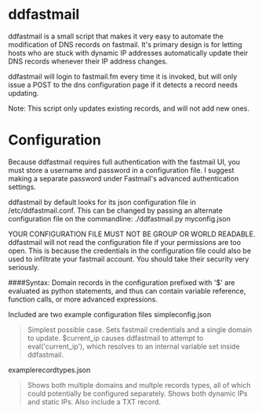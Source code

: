 ddfastmail
=========

ddfastmail is a small script that makes it very easy to automate the modification of
DNS records on fastmail. It's primary design is for letting hosts who are stuck with
dynamic IP addresses automatically update their DNS records whenever their IP address
changes.

ddfastmail will login to fastmail.fm every time it is invoked, but will only issue
a POST to the dns configuration page if it detects a record needs updating.

Note: This script only updates existing records, and will not add new ones.

Configuration
============

Because ddfastmail requires full authentication with the fastmail UI, you must store
a username and password in a configuration file. I suggest making a separate password
under Fastmail's advanced authentication settings.

ddfastmail by default looks for its json configuration file in /etc/ddfastmail.conf.
This can be changed by passing an alternate configuration file on the commandline:
	./ddfastmail.py myconfig.json

YOUR CONFIGURATION FILE MUST NOT BE GROUP OR WORLD READABLE.
ddfastmail will not read the configuration file if your permissions are too
open. This is because the credentials in the configuration file could also
be used to infiltrate your fastmail account. You should take their
security very seriously.

####Syntax:
Domain records in the configuration prefixed with '$' are evaluated as python
statements, and thus can contain variable reference, function calls, or more advanced
expressions.

Included are two example configuration files
simpleconfig.json
> Simplest possible case. Sets fastmail credentials and a single domain
> to update. $current_ip causes ddfastmail to attempt to eval('current_ip'),
> which resolves to an internal variable set inside ddfastmail.

examplerecordtypes.json
> Shows both multiple domains and multple records types, all of which
> could potentially be configured separately. Shows both dynamic IPs and
> static IPs. Also include a TXT record.
